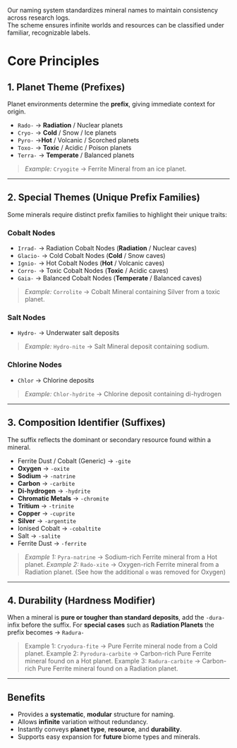 Our naming system standardizes mineral names to maintain consistency across research logs.  
The scheme ensures infinite worlds and resources can be classified under familiar, recognizable labels.

# Core Principles

## 1. Planet Theme (Prefixes)

Planet environments determine the **prefix**, giving immediate context for origin.
- `Rado-` -> **Radiation**  / Nuclear planets
- `Cryo-` -> **Cold** / Snow / Ice planets
- `Pyro-` ->**Hot** / Volcanic / Scorched planets
- `Toxo-` -> **Toxic** / Acidic / Poison planets
- `Terra-` -> **Temperate** / Balanced planets

> *Example:* `Cryogite` -> Ferrite Mineral from an ice planet.
---
## 2. Special Themes (Unique Prefix Families)

Some minerals require distinct prefix families to highlight their unique traits:
### Cobalt Nodes
- `Irrad-` -> Radiation Cobalt Nodes (**Radiation** / Nuclear caves)
- `Glacio-` -> Cold Cobalt Nodes (**Cold** / Snow caves)
- `Ignio-` -> Hot Cobalt Nodes (**Hot** / Volcanic caves)
- `Corro-` -> Toxic Cobalt Nodes (**Toxic** / Acidic caves)
- `Gaia-` -> Balanced Cobalt Nodes (**Temperate** / Balanced caves)

> *Example:* `Corrolite` -> Cobalt Mineral containing Silver from a toxic planet.

### Salt Nodes
- `Hydro-` -> Underwater salt deposits

> *Example:* `Hydro-nite` -> Salt Mineral deposit containing sodium.


### Chlorine Nodes
- `Chlor` -> Chlorine deposits

>*Example:* `Chlor-hydrite` -> Chlorine deposit containing di-hydrogen
---

## 3. Composition Identifier (Suffixes)

The suffix reflects the dominant or secondary resource found within a mineral.
- Ferrite Dust / Cobalt (Generic) -> `-gite`
- **Oxygen** -> `-oxite`
- **Sodium** -> `-natrine`
- **Carbon** -> `-carbite`
- **Di-hydrogen** -> `-hydrite`
- **Chromatic Metals** -> `-chromite`
- **Tritium** -> `-trinite`
- **Copper** -> `-cuprite`
- **Silver** -> `-argentite`
- Ionised Cobalt -> `-cobaltite`
- Salt -> `-salite`
- Ferrite Dust -> `-ferrite`

>*Example 1:* `Pyra-natrine` -> Sodium-rich Ferrite mineral from a Hot planet.
>*Example 2:* `Rado-xite` -> Oxygen-rich Ferrite mineral from a Radiation planet. 
>(See how the additional `o` was removed for Oxygen)
---

## 4. Durability (Hardness Modifier)

When a mineral is **pure or tougher than standard deposits**, add the `-dura-` infix before the suffix.
For **special cases** such as **Radiation Planets** the prefix becomes -> `Radura-`

> Example 1: `Cryodura-fite` -> Pure Ferrite mineral node from a Cold planet.
> Example 2: `Pyrodura-carbite` -> Carbon-rich Pure Ferrite mineral found on a Hot planet.
> Example 3: `Radura-carbite` -> Carbon-rich Pure Ferrite mineral found on a Radiation planet.
---
## Benefits

- Provides a **systematic**, **modular** structure for naming.
- Allows **infinite** variation without redundancy.
- Instantly conveys **planet type**, **resource**, and **durability**.
- Supports easy expansion for **future** biome types and minerals.